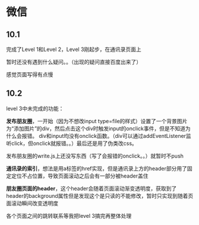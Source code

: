 # 微信

## 10.1

完成了Level 1和Level 2，Level 3刚起步，在通讯录页面上

暂时还没有遇到什么疑问。。（出现的疑问直接百度出来了）

感觉页面写得有点慢

## 10.2

level 3中未完成的功能：

**发布朋友圈**，一开始（因为不想改input type=file的样式）设置了一个背景图片为“添加图片”的div，然后点击这个div时触发input的onclick事件，但是不知道为什么会报错。 div和input均没有onclick函数。（div可以通过addEventListener监听click，但onclick就报错。。）最后还是用了伪类改css。

发布朋友圈的write.js上还没写东西（写了会报错的onclick。。）就暂时不push

**通讯录的索引**，想法是用a标签的href实现，但是通讯录上方的header部分用了固定定位不占位置，导致页面滚动之后会有一部分被header盖住

**朋友圈页面的header**，这个header会随着页面滚动渐变透明度，获取到了header的background属性但是发现这个是只读的不能修改，暂时只实现到随着页面滚动瞬间改变透明度

各个页面之间的跳转联系等我把level 3搞完再整体处理